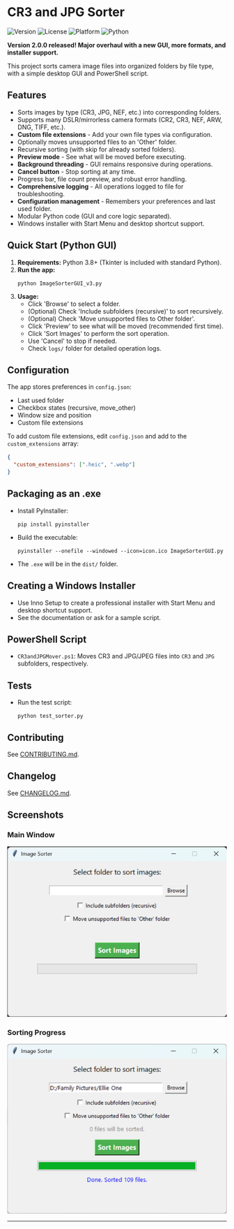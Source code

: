 # CR3 and JPG Sorter

![Version](https://img.shields.io/github/v/release/24Skater/CR3_JPG_Sorter?style=flat-square)
![License](https://img.shields.io/github/license/24Skater/CR3_JPG_Sorter?style=flat-square)
![Platform](https://img.shields.io/badge/platform-Windows-blue?style=flat-square)
![Python](https://img.shields.io/badge/python-3.8+-blue?style=flat-square)

**Version 2.0.0 released! Major overhaul with a new GUI, more formats, and installer support.**

This project sorts camera image files into organized folders by file type, with a simple desktop GUI and PowerShell script.

## Features
- Sorts images by type (CR3, JPG, NEF, etc.) into corresponding folders.
- Supports many DSLR/mirrorless camera formats (CR2, CR3, NEF, ARW, DNG, TIFF, etc.).
- **Custom file extensions** - Add your own file types via configuration.
- Optionally moves unsupported files to an 'Other' folder.
- Recursive sorting (with skip for already sorted folders).
- **Preview mode** - See what will be moved before executing.
- **Background threading** - GUI remains responsive during operations.
- **Cancel button** - Stop sorting at any time.
- Progress bar, file count preview, and robust error handling.
- **Comprehensive logging** - All operations logged to file for troubleshooting.
- **Configuration management** - Remembers your preferences and last used folder.
- Modular Python code (GUI and core logic separated).
- Windows installer with Start Menu and desktop shortcut support.

## Quick Start (Python GUI)
1. **Requirements:** Python 3.8+ (Tkinter is included with standard Python).
2. **Run the app:**
   ```
   python ImageSorterGUI_v3.py
   ```
3. **Usage:**
   - Click 'Browse' to select a folder.
   - (Optional) Check 'Include subfolders (recursive)' to sort recursively.
   - (Optional) Check 'Move unsupported files to Other folder'.
   - Click 'Preview' to see what will be moved (recommended first time).
   - Click 'Sort Images' to perform the sort operation.
   - Use 'Cancel' to stop if needed.
   - Check `logs/` folder for detailed operation logs.

## Configuration
The app stores preferences in `config.json`:
- Last used folder
- Checkbox states (recursive, move_other)
- Window size and position
- Custom file extensions

To add custom file extensions, edit `config.json` and add to the `custom_extensions` array:
```json
{
  "custom_extensions": [".heic", ".webp"]
}
```

## Packaging as an .exe
- Install PyInstaller:
  ```
  pip install pyinstaller
  ```
- Build the executable:
  ```
  pyinstaller --onefile --windowed --icon=icon.ico ImageSorterGUI.py
  ```
- The `.exe` will be in the `dist/` folder.

## Creating a Windows Installer
- Use Inno Setup to create a professional installer with Start Menu and desktop shortcut support.
- See the documentation or ask for a sample script.

## PowerShell Script
- `CR3andJPGMover.ps1`: Moves CR3 and JPG/JPEG files into `CR3` and `JPG` subfolders, respectively.

## Tests
- Run the test script:
  ```
  python test_sorter.py
  ```

## Contributing
See [CONTRIBUTING.md](CONTRIBUTING.md).

## Changelog
See [CHANGELOG.md](CHANGELOG.md).

## Screenshots

### Main Window
![Main Window](main-window.png)

### Sorting Progress
![Sorting Progress](sorting-progress.png)

---


